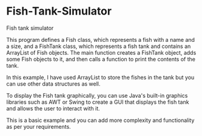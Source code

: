 # Fish-Tank-Simulator

Fish tank simulator

This program defines a Fish class, which represents a fish with a name and a size, and a FishTank class, which represents a fish tank and contains an ArrayList of Fish objects. The main function creates a FishTank object, adds some Fish objects to it, and then calls a function to print the contents of the tank.

In this example, I have used ArrayList to store the fishes in the tank but you can use other data structures as well.

To display the Fish tank graphically, you can use Java's built-in graphics libraries such as AWT or Swing to create a GUI that displays the fish tank and allows the user to interact with it.

This is a basic example and you can add more complexity and functionality as per your requirements.
